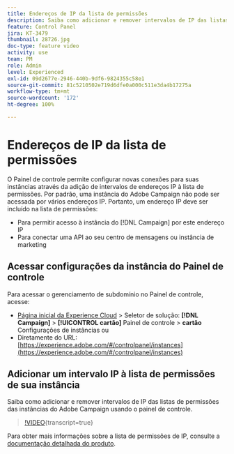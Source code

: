 ```yaml
---
title: Endereços de IP da lista de permissões
description: Saiba como adicionar e remover intervalos de IP das listas de permissões das instâncias do Adobe Campaign usando o painel de controle.
feature: Control Panel
jira: KT-3479
thumbnail: 28726.jpg
doc-type: feature video
activity: use
team: PM
role: Admin
level: Experienced
exl-id: 09d2677e-2946-440b-9df6-9824355c58e1
source-git-commit: 81c5210502e719d6dfe0a000c511e3da4b17275a
workflow-type: tm+mt
source-wordcount: '172'
ht-degree: 100%

---
```


# Endereços de IP da lista de permissões

O Painel de controle permite configurar novas conexões para suas instâncias através da adição de intervalos de endereços IP à lista de permissões. Por padrão, uma instância do Adobe Campaign não pode ser acessada por vários endereços IP. Portanto, um endereço IP deve ser incluído na lista de permissões:

* Para permitir acesso à instância do [!DNL Campaign] por este endereço IP
* Para conectar uma API ao seu centro de mensagens ou instância de marketing

## Acessar configurações da instância do Painel de controle

Para acessar o gerenciamento de subdomínio no Painel de controle, acesse:

* [Página inicial da Experience Cloud](https://experience.adobe.com/#/home) > Seletor de solução: **[!DNL Campaign]** > **[!UICONTROL cartão]** Painel de controle > **cartão** Configurações de instâncias
ou
* Diretamente do URL: [https://experience.adobe.com/#/controlpanel/instances](https://experience.adobe.com/#/controlpanel/instances)

## Adicionar um intervalo IP à lista de permissões de sua instância

Saiba como adicionar e remover intervalos de IP das listas de permissões das instâncias do Adobe Campaign usando o painel de controle.

>[!VIDEO](https://video.tv.adobe.com/v/28726?learn=on){transcript=true}

Para obter mais informações sobre a lista de permissões de IP, consulte a [documentação detalhada do produto](https://experienceleague.adobe.com/docs/control-panel/using/sftp-management/ip-range-allow-listing.html?lang=pt-BR).
